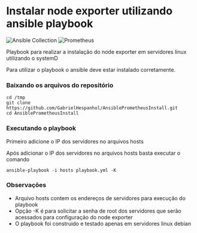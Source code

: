 
# Instalar node exporter utilizando ansible playbook


<img alt="Ansible Collection" src="https://img.shields.io/badge/Ansible-Ansible%20Playbook-blue"> <img alt="Prometheus" src="https://img.shields.io/badge/Prometheus-Node%20Exporter-orange">

Playbook para realizar a instalação do node exporter em servidores linux utilizando o systemD

Para utilizar o playbook o ansible deve estar instalado corretamente.

### Baixando os arquivos do repositório

```
cd /tmp
git clone https://github.com/GabrielHespanhol/AnsiblePrometheusInstall.git
cd AnsiblePrometheusInstall
```

### Executando o playbook

Primeiro adicione o IP dos servidores no arquivos hosts

Após adicionar o IP dos servidores no arquivos hosts basta executar o comando
```
ansible-playbook -i hosts playbook.yml -K
```

### Observações

* Arquivo hosts contem os endereços de servidores para execução do playbook
* Opção -K é para solicitar a senha de root dos servidores que serão acessados para configuração do node exporter
* O playbook foi construido e testado apenas em servidores linux debian

